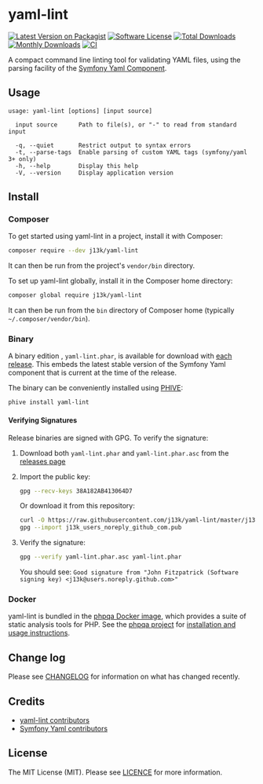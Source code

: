 # yaml-lint

[![Latest Version on Packagist][ico-version]][link-packagist]
[![Software License][ico-license]](LICENSE)
[![Total Downloads][ico-downloads]][link-downloads]
[![Monthly Downloads][ico-downloads-monthly]][link-downloads]
[![CI][ico-github-ci]][link-github-ci]

A compact command line linting tool for validating YAML files, using the parsing facility of
the [Symfony Yaml Component](https://github.com/symfony/yaml).

## Usage

```text
usage: yaml-lint [options] [input source]

  input source      Path to file(s), or "-" to read from standard input

  -q, --quiet       Restrict output to syntax errors
  -t, --parse-tags  Enable parsing of custom YAML tags (symfony/yaml 3+ only)
  -h, --help        Display this help
  -V, --version     Display application version
```

## Install

### Composer

To get started using yaml-lint in a project, install it with Composer:

```bash
composer require --dev j13k/yaml-lint
```

It can then be run from the project's `vendor/bin` directory.

To set up yaml-lint globally, install it in the Composer home directory:

```bash
composer global require j13k/yaml-lint
```

It can then be run from the `bin` directory of Composer home (typically  `~/.composer/vendor/bin`).

### Binary

A binary edition , `yaml-lint.phar`, is available for download
with [each release](https://github.com/j13k/yaml-lint/releases). This embeds the latest stable version of the Symfony
Yaml component that is current at the time of the release.

The binary can be conveniently installed using [PHIVE](https://phar.io/):

```bash
phive install yaml-lint
```

#### Verifying Signatures

Release binaries are signed with GPG. To verify the signature:

1. Download both `yaml-lint.phar` and `yaml-lint.phar.asc` from the [releases page](https://github.com/j13k/yaml-lint/releases)

2. Import the public key:

   ```bash
   gpg --recv-keys 38A182AB413064D7
   ```

   Or download it from this repository:

   ```bash
   curl -O https://raw.githubusercontent.com/j13k/yaml-lint/master/j13k_users_noreply_github_com.pub
   gpg --import j13k_users_noreply_github_com.pub
   ```

3. Verify the signature:

   ```bash
   gpg --verify yaml-lint.phar.asc yaml-lint.phar
   ```

   You should see: `Good signature from "John Fitzpatrick (Software signing key) <j13k@users.noreply.github.com>"`

### Docker

yaml-lint is bundled in the [phpqa Docker image](https://hub.docker.com/r/jakzal/phpqa/), which provides a suite of
static analysis tools for PHP. See the [phpqa project](https://github.com/jakzal/phpqa) for [installation
and usage instructions](https://github.com/jakzal/phpqa#running-tools).

## Change log

Please see [CHANGELOG](CHANGELOG.md) for information on what has changed recently.

## Credits

- [yaml-lint contributors][link-contributors]
- [Symfony Yaml contributors](https://github.com/symfony/yaml/graphs/contributors)

## License

The MIT License (MIT). Please see [LICENCE](LICENSE) for more information.

[ico-version]: https://img.shields.io/packagist/v/j13k/yaml-lint.svg?style=flat-square

[ico-license]: https://img.shields.io/badge/license-MIT-brightgreen.svg?style=flat-square

[ico-downloads]: https://img.shields.io/packagist/dt/j13k/yaml-lint.svg?style=flat-square

[ico-downloads-monthly]: https://poser.pugx.org/j13k/yaml-lint/d/monthly

[ico-github-ci]: https://github.com/j13k/yaml-lint/actions/workflows/ci.yml/badge.svg

[link-packagist]: https://packagist.org/packages/j13k/yaml-lint

[link-downloads]: https://packagist.org/packages/j13k/yaml-lint/stats

[link-contributors]: https://github.com/j13k/yaml-lint/contributors

[link-github-ci]: https://github.com/j13k/yaml-lint/actions/workflows/ci.yml
